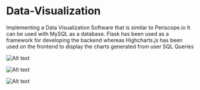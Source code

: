 # Data-Visualization
Implementing a Data Visualization Software that is similar to Periscope.io
It can be used with MySQL as a database.
Flask has been used as a framework for developing the backend whereas Highcharts.js has been used on the frontend to display the charts generated from user SQL Queries

![Alt text](https://github.com/sartaj10/Periscope.io/blob/master/Screen%20Shot%202015-10-07%20at%206.58.39%20pm.png "Query Screen")

![Alt text](https://github.com/sartaj10/Periscope.io/blob/master/Screen%20Shot%202015-10-07%20at%206.58.45%20pm.png "Query Screen")

![Alt text](https://github.com/sartaj10/Periscope.io/blob/master/Screen%20Shot%202015-10-08%20at%202.06.17%20pm.png "Query Screen")
